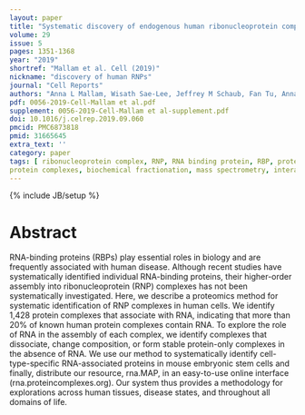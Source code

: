 ```yaml
---
layout: paper
title: "Systematic discovery of endogenous human ribonucleoprotein complexes"
volume: 29
issue: 5
pages: 1351-1368 
year: "2019"
shortref: "Mallam et al. Cell (2019)"
nickname: "discovery of human RNPs"
journal: "Cell Reports"
authors: "Anna L Mallam, Wisath Sae-Lee, Jeffrey M Schaub, Fan Tu, Anna Battenhouse, Yu Jin Jang, Jonghwan Kim, John B. Wallingford, Ilya J Finkelstein, Edward M Marcotte & Kevin Drew"
pdf: 0056-2019-Cell-Mallam et al.pdf
supplement: 0056-2019-Cell-Mallam et al-supplement.pdf 
doi: 10.1016/j.celrep.2019.09.060
pmcid: PMC6873818 
pmid: 31665645
extra_text: ''
category: paper
tags: [ ribonucleoprotein complex, RNP, RNA binding protein, RBP, proteomics, DIFFRAC,
protein complexes, biochemical fractionation, mass spectrometry, interactome]
---
```

{% include JB/setup %}

# Abstract

RNA-binding proteins (RBPs) play essential roles in biology and are frequently associated with human disease. Although recent studies have systematically identified individual RNA-binding proteins, their higher-order assembly into ribonucleoprotein (RNP) complexes has not been systematically investigated. Here, we describe a proteomics method for systematic identification of RNP complexes in human cells. We identify 1,428 protein complexes that associate with RNA, indicating that more than 20% of known human protein complexes contain RNA. To explore the role of RNA in the assembly of each complex, we identify complexes that dissociate, change composition, or form stable protein-only complexes in the absence of RNA. We use our method to systematically identify cell-type-specific RNA-associated proteins in mouse embryonic stem cells and finally, distribute our resource, rna.MAP, in an easy-to-use online interface (rna.proteincomplexes.org). Our system thus provides a methodology for explorations across human tissues, disease states, and throughout all domains of life.
